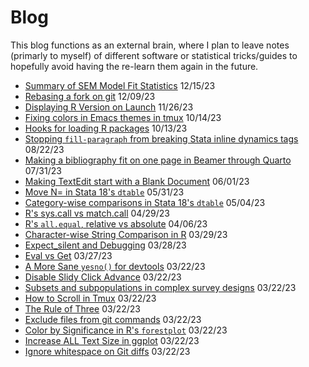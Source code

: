 # Blog

This blog functions as an external brain, where I plan to leave notes (primarly
to myself) of different software or statistical tricks/guides to hopefully avoid
having the re-learn them again in the future.

- [Summary of SEM Model Fit Statistics](posts/sem-model-fit-statistics/sem-model-fit-statistics/) 12/15/23
- [Rebasing a fork on git](posts/git-rebase-from-fork/) 12/09/23
- [Displaying R Version on Launch](posts/r-version-on-launch/) 11/26/23
- [Fixing colors in Emacs themes in tmux](posts/emacs-tmux-themes/) 10/14/23
- [Hooks for loading R packages](posts/r-package-hooks/) 10/13/23
- [Stopping `fill-paragraph` from breaking Stata inline dynamics tags](posts/emacs-fill-paragraph-stata-dynamic-tags/) 08/22/23
- [Making a bibliography fit on one page in Beamer through Quarto](posts/quarto-beamer-bibliography-size/) 07/31/23
- [Making TextEdit start with a Blank Document](posts/textedit_new_document/) 06/01/23
- [Move N= in Stata 18's `dtable`](posts/stata18_dtable_move_samplesize/) 05/31/23
- [Category-wise comparisons in Stata 18's `dtable`](posts/stata18_dtable_category_compare/) 05/04/23
- [R's sys.call vs match.call](posts/syscall_vs_matchcall/) 04/29/23
- [R's `all.equal`, relative vs absolute](posts/all.equal-scale-difference/) 04/06/23
- [Character-wise String Comparison in R](posts/characterwise-string-comparison/) 03/29/23
- [Expect_silent and Debugging](posts/expect_silent-and-debugging/) 03/28/23
- [Eval vs Get](posts/eval-vs-get.html) 03/27/23
- [A More Sane `yesno()` for devtools](posts/devtools-better-yesno/) 03/22/23
- [Disable Slidy Click Advance](posts/disable-slidy-click-advance/) 03/22/23
- [Subsets and subpopulations in complex survey designs](posts/subpop-complex-survey/) 03/22/23
- [How to Scroll in Tmux](posts/scrolling-in-tmux/) 03/22/23
- [The Rule of Three](posts/the-rule-of-three/) 03/22/23
- [Exclude files from git commands](posts/git-exclude-files/) 03/22/23
- [Color by Significance in R's `forestplot`](posts/forestplot-color-by-significance/) 03/22/23
- [Increase ALL Text Size in ggplot](posts/ggplot-increase-all-text-size/) 03/22/23
- [Ignore whitespace on Git diffs](posts/git_ignore_whitespace/) 03/22/23

